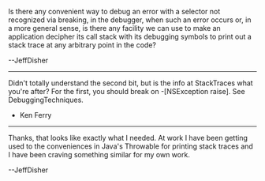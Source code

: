 

Is there any convenient way to debug an error with a selector not recognized via breaking, in the debugger, when such an error occurs or, in a more general sense, is there any facility we can use to make an application decipher its call stack with its debugging symbols to print out a stack trace at any arbitrary point in the code?

--JeffDisher

----

Didn't totally understand the second bit, but is the info at StackTraces what you're after?  For the first, you should break on -[NSException raise].  See DebuggingTechniques.  

- Ken Ferry

----

Thanks, that looks like exactly what I needed.  At work I have been getting used to the conveniences in Java's Throwable for printing stack traces and I have been craving something similar for my own work.

--JeffDisher
